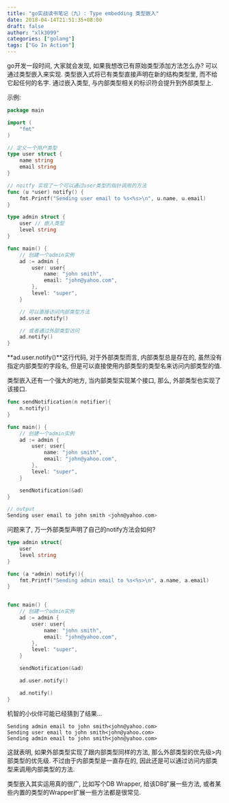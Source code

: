 ```yaml
---
title: "go实战读书笔记（九）: Type embedding 类型嵌入"
date: 2018-04-14T21:51:35+08:00
draft: false
author: "xlk3099"
categories: ["golang"]
tags: ["Go In Action"]
---
```


go开发一段时间, 大家就会发现, 如果我想改已有原始类型添加方法怎么办? 可以通过类型嵌入来实现.
类型嵌入式将已有类型直接声明在新的结构类型里, 而不给它起任何的名字.
通过嵌入类型, 与内部类型相关的标识符会提升到外部类型上.

示例:

```go
package main

import (
    "fmt"
)

// 定义一个用户类型
type user struct {
    name string
    email string
}

// noitfy 实现了一个可以通过user类型的指针调用的方法
func (u *user) notify() {
    fmt.Printf("Sending user email to %s<%s>\n", u.name, u.email)
}

type admin struct {
    user // 嵌入类型
    level string
}

func main() {
    // 创建一个admin实例
    ad := admin {
        user: user{
            name: "john smith",
            email: "john@yahoo.com",
        },
        level: "super",
    }

    // 可以直接访问内部类型方法
    ad.user.notify()

    // 或者通过外部类型访问
    ad.notify()
}
```
**ad.user.notify()**这行代码, 对于外部类型而言, 内部类型总是存在的, 虽然没有指定内部类型的字段名, 但是可以直接使用内部类型的类型名来访问内部类型的值.

类型嵌入还有一个强大的地方, 当内部类型实现某个接口, 那么, 外部类型也实现了该接口.

```go
func sendNotification(n notifier){
    n.notify()
}

func main() {
    // 创建一个admin实例
    ad := admin {
        user: user{
            name: "john smith",
            email: "john@yahoo.com",
        },
        level: "super",
    }

    sendNotification(&ad)
}

// output
Sending user email to john smith <john@yahoo.com>
```

问题来了, 万一外部类型声明了自己的notify方法会如何?
```go
type admin struct{
    user
    level string
}

func (a *admin) notify(){
    fmt.Printf("Sending admin email to %s<%s>\n", a.name, a.email)
}


func main() {
    // 创建一个admin实例
    ad := admin {
        user: user{
            name: "john smith",
            email: "john@yahoo.com",
        },
        level: "super",
    }

    sendNotification(&ad)

    ad.user.notify()

    ad.notify()
}
```

机智的小伙伴可能已经猜到了结果...

```
Sending admin email to john smith<john@yahoo.com>
Sending user email to john smith<john@yahoo.com>
Sending admin email to john smith<john@yahoo.com>
```
这就表明, 如果外部类型实现了跟内部类型同样的方法, 那么外部类型的优先级>内部类型的优先级. 不过由于内部类型是一直存在的, 因此还是可以通过访问内部类型来调用内部类型的方法.

类型嵌入其实运用真的很广, 比如写个DB Wrapper, 给该DB扩展一些方法, 或者某些内置的类型的Wrapper扩展一些方法都是很常见.
